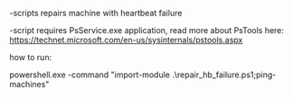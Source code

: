 -scripts repairs machine with heartbeat failure

-script requires PsService.exe application, read more about PsTools here:
https://technet.microsoft.com/en-us/sysinternals/pstools.aspx

how to run:

powershell.exe -command "import-module .\repair_hb_failure.ps1;ping-machines"
